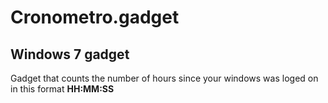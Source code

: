 # Cronometro.gadget

## Windows 7 gadget

Gadget that counts the number of hours since your windows was loged on in this format **HH:MM:SS**
